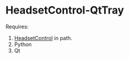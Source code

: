 # HeadsetControl-QtTray

Requires:   
1. [HeadsetControl](https://github.com/zampierilucas/HeadsetControl-SystemTray) in path.      
2. Python   
3. Qt
